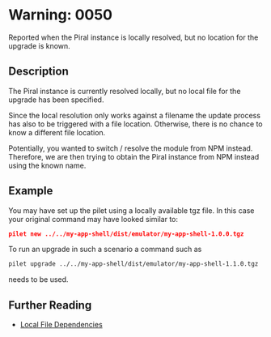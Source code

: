# Warning: 0050

Reported when the Piral instance is locally resolved, but no location for the upgrade is known.

## Description

The Piral instance is currently resolved locally, but no local file for the upgrade has been specified.

Since the local resolution only works against a filename the update process has also to be triggered with
a file location. Otherwise, there is no chance to know a different file location.

Potentially, you wanted to switch / resolve the module from NPM instead. Therefore, we are then trying to
obtain the Piral instance from NPM instead using the known name.

## Example

You may have set up the pilet using a locally available tgz file. In this case your original command may
have looked similar to:

```json
pilet new ../../my-app-shell/dist/emulator/my-app-shell-1.0.0.tgz
```

To run an upgrade in such a scenario a command such as

```sh
pilet upgrade ../../my-app-shell/dist/emulator/my-app-shell-1.1.0.tgz
```

needs to be used.

## Further Reading

- [Local File Dependencies](https://stackoverflow.com/questions/14381898/local-dependency-in-package-json)

